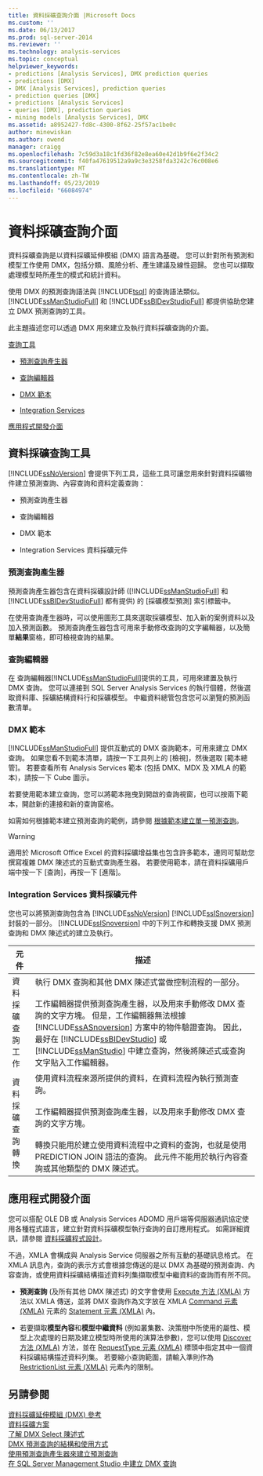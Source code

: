 ```yaml
---
title: 資料採礦查詢介面 |Microsoft Docs
ms.custom: ''
ms.date: 06/13/2017
ms.prod: sql-server-2014
ms.reviewer: ''
ms.technology: analysis-services
ms.topic: conceptual
helpviewer_keywords:
- predictions [Analysis Services], DMX prediction queries
- predictions [DMX]
- DMX [Analysis Services], prediction queries
- prediction queries [DMX]
- predictions [Analysis Services]
- queries [DMX], prediction queries
- mining models [Analysis Services], DMX
ms.assetid: a8952427-fd8c-4300-8f62-25f57ac1be0c
author: minewiskan
ms.author: owend
manager: craigg
ms.openlocfilehash: 7c59d3a18c1fd36f82e8ea60e42d1b9f6e2f34c2
ms.sourcegitcommit: f40fa47619512a9a9c3e3258fda3242c76c008e6
ms.translationtype: MT
ms.contentlocale: zh-TW
ms.lasthandoff: 05/23/2019
ms.locfileid: "66084974"
---
```

# <a name="data-mining-query-interfaces"></a>資料採礦查詢介面
  資料採礦查詢是以資料採礦延伸模組 (DMX) 語言為基礎。 您可以針對所有預測和模型工作使用 DMX，包括分類、風險分析、產生建議及線性迴歸。 您也可以擷取處理模型時所產生的模式和統計資料。  
  
 使用 DMX 的預測查詢語法與 [!INCLUDE[tsql](../../includes/tsql-md.md)] 的查詢語法類似。 [!INCLUDE[ssManStudioFull](../../includes/ssmanstudiofull-md.md)] 和 [!INCLUDE[ssBIDevStudioFull](../../includes/ssbidevstudiofull-md.md)] 都提供協助您建立 DMX 預測查詢的工具。  
  
 此主題描述您可以透過 DMX 用來建立及執行資料採礦查詢的介面。  
  
 [查詢工具](#bkmk_Tools)  
  
-   [預測查詢產生器](#bkmk_Builder)  
  
-   [查詢編輯器](#bkmk_QueryEditor)  
  
-   [DMX 範本](#bkmk_Templates)  
  
-   [Integration Services](#bkmk_SSIS)  
  
 [應用程式開發介面](#bkmk_API)  
  
##  <a name="bkmk_Tools"></a> 資料採礦查詢工具  
 [!INCLUDE[ssNoVersion](../../includes/ssnoversion-md.md)] 會提供下列工具，這些工具可讓您用來針對資料採礦物件建立預測查詢、內容查詢和資料定義查詢：  
  
-   預測查詢產生器  
  
-   查詢編輯器  
  
-   DMX 範本  
  
-   Integration Services 資料採礦元件  
  
###  <a name="bkmk_Builder"></a> 預測查詢產生器  
 預測查詢產生器包含在資料採礦設計師 ([!INCLUDE[ssManStudioFull](../../includes/ssmanstudiofull-md.md)] 和 [!INCLUDE[ssBIDevStudioFull](../../includes/ssbidevstudiofull-md.md)] 都有提供) 的 [採礦模型預測] 索引標籤中。  
  
 在使用查詢產生器時，可以使用圖形工具來選取採礦模型、加入新的案例資料以及加入預測函數。 預測查詢產生器包含可用來手動修改查詢的文字編輯器，以及簡單**結果**窗格，即可檢視查詢的結果。  
  
###  <a name="bkmk_QueryEditor"></a> 查詢編輯器  
 在 查詢編輯器[!INCLUDE[ssManStudioFull](../../includes/ssmanstudiofull-md.md)]提供的工具，可用來建置及執行 DMX 查詢。 您可以連接到 SQL Server Analysis Services 的執行個體，然後選取資料庫、採礦結構資料行和採礦模型。 中繼資料總管包含您可以瀏覽的預測函數清單。  
  
###  <a name="bkmk_Templates"></a> DMX 範本  
 [!INCLUDE[ssManStudioFull](../../includes/ssmanstudiofull-md.md)] 提供互動式的 DMX 查詢範本，可用來建立 DMX 查詢。 如果您看不到範本清單，請按一下工具列上的 [檢視]，然後選取 [範本總管]。 若要查看所有 Analysis Services 範本 (包括 DMX、MDX 及 XMLA 的範本)，請按一下 Cube 圖示。  
  
 若要使用範本建立查詢，您可以將範本拖曳到開啟的查詢視窗，也可以按兩下範本，開啟新的連接和新的查詢窗格。  
  
 如需如何根據範本建立預測查詢的範例，請參閱 [根據範本建立單一預測查詢](create-a-singleton-prediction-query-from-a-template.md)。  
  
> [!WARNING]  
>  適用於 Microsoft Office Excel 的資料採礦增益集也包含許多範本，連同可幫助您撰寫複雜 DMX 陳述式的互動式查詢產生器。 若要使用範本，請在資料採礦用戶端中按一下 [查詢]，再按一下 [進階]。  
  
###  <a name="bkmk_SSIS"></a> Integration Services 資料採礦元件  
 您也可以將預測查詢包含為 [!INCLUDE[ssNoVersion](../../includes/ssnoversion-md.md)] [!INCLUDE[ssISnoversion](../../includes/ssisnoversion-md.md)] 封裝的一部分。 [!INCLUDE[ssISnoversion](../../includes/ssisnoversion-md.md)] 中的下列工作和轉換支援 DMX 預測查詢和 DMX 陳述式的建立及執行。  
  
|元件|描述|  
|---------------|-----------------|  
|資料採礦查詢工作|執行 DMX 查詢和其他 DMX 陳述式當做控制流程的一部分。<br /><br /> 工作編輯器提供預測查詢產生器，以及用來手動修改 DMX 查詢的文字方塊。 但是，工作編輯器無法根據 [!INCLUDE[ssASnoversion](../../includes/ssasnoversion-md.md)] 方案中的物件驗證查詢。 因此，最好在 [!INCLUDE[ssBIDevStudio](../../includes/ssbidevstudio-md.md)] 或 [!INCLUDE[ssManStudio](../../includes/ssmanstudio-md.md)] 中建立查詢，然後將陳述式或查詢文字貼入工作編輯器。|  
|資料採礦查詢轉換|使用資料流程來源所提供的資料，在資料流程內執行預測查詢。<br /><br /> 工作編輯器提供預測查詢產生器，以及用來手動修改 DMX 查詢的文字方塊。<br /><br /> 轉換只能用於建立使用資料流程中之資料的查詢，也就是使用 PREDICTION JOIN 語法的查詢。 此元件不能用於執行內容查詢或其他類型的 DMX 陳述式。|  
  
##  <a name="bkmk_API"></a> 應用程式開發介面  
 您可以搭配 OLE DB 或 Analysis Services ADOMD 用戶端等伺服器通訊協定使用各種程式語言，建立針對資料採礦模型執行查詢的自訂應用程式。 如需詳細資訊，請參閱 [資料採礦程式設計](../dev-guide/data-mining-programming.md)。  
  
 不過，XMLA 會構成與 Analysis Service 伺服器之所有互動的基礎訊息格式。 在 XMLA 訊息內，查詢的表示方式會根據您傳送的是以 DMX 為基礎的預測查詢、內容查詢，或使用資料採礦結構描述資料列集擷取模型中繼資料的查詢而有所不同。  
  
-   **預測查詢** (及所有其他 DMX 陳述式) 的文字會使用 [Execute 方法 &#40;XMLA&#41;](https://docs.microsoft.com/bi-reference/xmla/xml-elements-methods-execute) 方法以 XMLA 傳送，並將 DMX 查詢作為文字放在 XMLA [Command 元素 &#40;XMLA&#41;](https://docs.microsoft.com/bi-reference/xmla/xml-elements-properties/command-element-xmla) 元素的 [Statement 元素 &#40;XMLA&#41;](https://docs.microsoft.com/bi-reference/xmla/xml-elements-commands/statement-element-xmla) 內。  
  
-   若要擷取**模型內容**和**模型中繼資料** (例如叢集數、決策樹中所使用的屬性、模型上次處理的日期及建立模型時所使用的演算法參數)，您可以使用 [Discover 方法 &#40;XMLA&#41;](https://docs.microsoft.com/bi-reference/xmla/xml-elements-methods-discover) 方法，並在 [RequestType 元素 &#40;XMLA&#41;](https://docs.microsoft.com/bi-reference/xmla/xml-elements-properties/type-element-xmla) 標頭中指定其中一個資料採礦結構描述資料列集。 若要縮小查詢範圍，請輸入準則作為 [RestrictionList 元素 &#40;XMLA&#41;](https://docs.microsoft.com/bi-reference/xmla/xml-elements-properties/restrictionlist-element-xmla) 元素內的限制。  
  
## <a name="see-also"></a>另請參閱  
 [資料採礦延伸模組 &#40;DMX&#41; 參考](/sql/dmx/data-mining-extensions-dmx-reference)   
 [資料採礦方案](data-mining-solutions.md)   
 [了解 DMX Select 陳述式](/sql/dmx/understanding-the-dmx-select-statement)   
 [DMX 預測查詢的結構和使用方式](/sql/dmx/structure-and-usage-of-dmx-prediction-queries)   
 [使用預測查詢產生器來建立預測查詢](create-a-prediction-query-using-the-prediction-query-builder.md)   
 [在 SQL Server Management Studio 中建立 DMX 查詢](create-a-dmx-query-in-sql-server-management-studio.md)  
  
  
